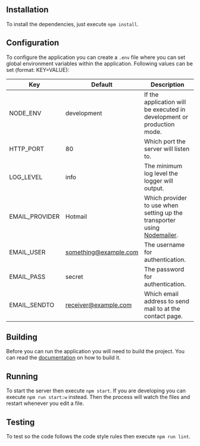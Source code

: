 ## Installation
To install the dependencies, just execute `npm install`.

## Configuration
To configure the application you can create a `.env` file
where you can set global environment variables within the application.
Following values can be set (format: KEY=VALUE):

Key            | Default               | Description
-------------- | --------------------- | -------------
NODE_ENV       | development           | If the application will be executed in development or production mode.
HTTP_PORT      | 80                    | Which port the server will listen to.
LOG_LEVEL      | info                  | The minimum log level the logger will output.
EMAIL_PROVIDER | Hotmail               | Which provider to use when setting up the transporter using [Nodemailer](https://nodemailer.com/smtp/well-known/).
EMAIL_USER     | something@example.com | The username for authentication.
EMAIL_PASS     | secret                | The password for authentication.
EMAIL_SENDTO   | receiver@example.com  | Which email address to send mail to at the contact page.

## Building
Before you can run the application you will need to build the project.
You can read the [documentation](../client/README.md) on how to build it.

## Running
To start the server then execute `npm start`.
If you are developing you can execute `npm run start:w` instead.
Then the process will watch the files and restart whenever you edit a file.

## Testing
To test so the code follows the code style rules then execute `npm run lint`.
